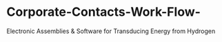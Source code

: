 # Corporate-Contacts-Work-Flow-
Electronic Assemblies &amp; Software for Transducing Energy from Hydrogen
